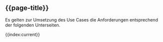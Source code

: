 ## {{page-title}}

Es gelten zur Umsetzung des Use Cases die Anforderungen entsprechend der folgenden Unterseiten.

{{index:current}}